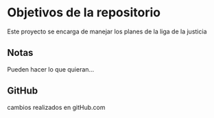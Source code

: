 # Objetivos de la repositorio

Este proyecto se encarga de manejar los planes de la liga de la justicia


## Notas
Pueden hacer lo que quieran...

## GitHub
cambios realizados en gitHub.com
